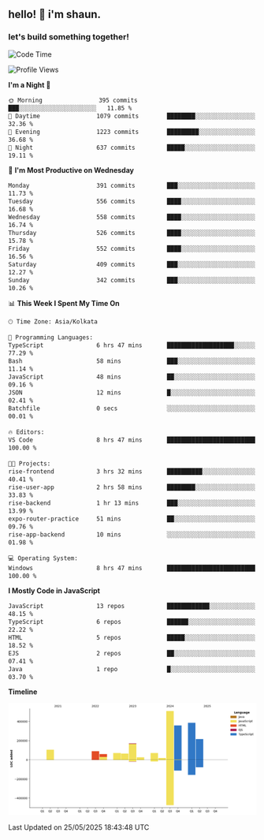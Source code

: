 ## hello! 👋 i'm shaun. 
### let's build something together!
<!--START_SECTION:waka-->
![Code Time](http://img.shields.io/badge/Code%20Time-220%20hrs%2040%20mins-blue)

![Profile Views](http://img.shields.io/badge/Profile%20Views-0-blue)

**I'm a Night 🦉** 

```text
🌞 Morning                395 commits         ███░░░░░░░░░░░░░░░░░░░░░░   11.85 % 
🌆 Daytime                1079 commits        ████████░░░░░░░░░░░░░░░░░   32.36 % 
🌃 Evening                1223 commits        █████████░░░░░░░░░░░░░░░░   36.68 % 
🌙 Night                  637 commits         █████░░░░░░░░░░░░░░░░░░░░   19.11 % 
```
📅 **I'm Most Productive on Wednesday** 

```text
Monday                   391 commits         ███░░░░░░░░░░░░░░░░░░░░░░   11.73 % 
Tuesday                  556 commits         ████░░░░░░░░░░░░░░░░░░░░░   16.68 % 
Wednesday                558 commits         ████░░░░░░░░░░░░░░░░░░░░░   16.74 % 
Thursday                 526 commits         ████░░░░░░░░░░░░░░░░░░░░░   15.78 % 
Friday                   552 commits         ████░░░░░░░░░░░░░░░░░░░░░   16.56 % 
Saturday                 409 commits         ███░░░░░░░░░░░░░░░░░░░░░░   12.27 % 
Sunday                   342 commits         ███░░░░░░░░░░░░░░░░░░░░░░   10.26 % 
```


📊 **This Week I Spent My Time On** 

```text
🕑︎ Time Zone: Asia/Kolkata

💬 Programming Languages: 
TypeScript               6 hrs 47 mins       ███████████████████░░░░░░   77.29 % 
Bash                     58 mins             ███░░░░░░░░░░░░░░░░░░░░░░   11.14 % 
JavaScript               48 mins             ██░░░░░░░░░░░░░░░░░░░░░░░   09.16 % 
JSON                     12 mins             █░░░░░░░░░░░░░░░░░░░░░░░░   02.41 % 
Batchfile                0 secs              ░░░░░░░░░░░░░░░░░░░░░░░░░   00.01 % 

🔥 Editors: 
VS Code                  8 hrs 47 mins       █████████████████████████   100.00 % 

🐱‍💻 Projects: 
rise-frontend            3 hrs 32 mins       ██████████░░░░░░░░░░░░░░░   40.41 % 
rise-user-app            2 hrs 58 mins       ████████░░░░░░░░░░░░░░░░░   33.83 % 
rise-backend             1 hr 13 mins        ███░░░░░░░░░░░░░░░░░░░░░░   13.99 % 
expo-router-practice     51 mins             ██░░░░░░░░░░░░░░░░░░░░░░░   09.76 % 
rise-app-backend         10 mins             ░░░░░░░░░░░░░░░░░░░░░░░░░   01.98 % 

💻 Operating System: 
Windows                  8 hrs 47 mins       █████████████████████████   100.00 % 
```

**I Mostly Code in JavaScript** 

```text
JavaScript               13 repos            ████████████░░░░░░░░░░░░░   48.15 % 
TypeScript               6 repos             ██████░░░░░░░░░░░░░░░░░░░   22.22 % 
HTML                     5 repos             █████░░░░░░░░░░░░░░░░░░░░   18.52 % 
EJS                      2 repos             ██░░░░░░░░░░░░░░░░░░░░░░░   07.41 % 
Java                     1 repo              █░░░░░░░░░░░░░░░░░░░░░░░░   03.70 % 
```



**Timeline**

![Lines of Code chart](https://raw.githubusercontent.com/ShaunDaniel/ShaunDaniel/main/assets/bar_graph.png)


 Last Updated on 25/05/2025 18:43:48 UTC
<!--END_SECTION:waka-->
